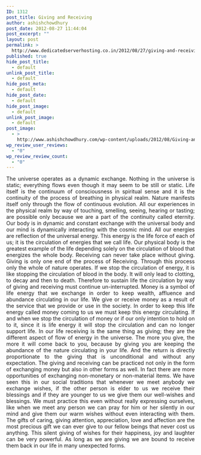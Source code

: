 ```yaml
---
ID: 1312
post_title: Giving and Receiving
author: ashishchowdhury
post_date: 2012-08-27 11:44:04
post_excerpt: ""
layout: post
permalink: >
  http://www.dedicatedserverhosting.co.in/2012/08/27/giving-and-receiving/
published: true
hide_post_title:
  - default
unlink_post_title:
  - default
hide_post_meta:
  - default
hide_post_date:
  - default
hide_post_image:
  - default
unlink_post_image:
  - default
post_image:
  - >
    http://www.ashishchowdhury.com/wp-content/uploads/2012/08/Giving-and-Receiving_0001-300x2601.jpg
wp_review_user_reviews:
  - "0"
wp_review_review_count:
  - "0"
---
```

<p style="text-align: justify;">The universe operates as a dynamic exchange. Nothing in the universe is static; everything flows even though it may seem to be still or static. Life itself is the continuum of consciousness in spiritual sense and it is the continuity of the process of breathing in physical realm. Nature manifests itself only through the flow of continuous evolution. All our experiences in the physical realm by way of touching, smelling, seeing, hearing or tasting; are possible only because we are a part of the continuity called eternity. Our body is in dynamic and constant exchange with the universal body and our mind is dynamically interacting with the cosmic mind. All our energies are reflection of the universal energy. This energy is the life force of each of us; it is the circulation of energies that we call life. Our physical body is the greatest example of the life depending solely on the circulation of blood that energizes the whole body. Receiving can never take place without giving. Giving is only one end of the process of Receiving. Through this process only the whole of nature operates. If we stop the circulation of energy, it is like stopping the circulation of blood in the body. It will only lead to clotting, to decay and then to death. Therefore to sustain life the circulation by way of giving and receiving must continue un-interrupted. Money is a symbol of life energy that we exchange in order to keep wealth, affluence and abundance circulating in our life. We give or receive money as a result of the service that we provide or use in the society. In order to keep this life energy called money coming to us we must keep this energy circulating. If and when we stop the circulation of money or if our only intention to hold on to it, since it is life energy it will stop the circulation and can no longer support life. In our life receiving is the same thing as giving; they are the different aspect of flow of energy in the universe. The more you give, the more it will come back to you, because by giving you are keeping the abundance of the nature circulating in your life. And the return is directly proportionate to the giving that is unconditional and without any expectation. The giving and receiving can be practiced not only in the form of exchanging money but also in other forms as well. In fact there are more opportunities of exchanging non-monetary or non-material items. We have seen this in our social traditions that whenever we meet anybody we exchange wishes, if the other person is elder to us we receive their blessings and if they are younger to us we give them our well-wishes and blessings. We must practice this even without really expressing ourselves, like when we meet any person we can pray for him or her silently in our mind and give them our warm wishes without even interacting with them. The gifts of caring, giving attention, appreciation, love and affection are the most precious gift we can ever give to our fellow beings that never cost us anything. This silent giving of wishes for their happiness, joy and laughter can be very powerful. As long as we are giving we are bound to receive them back in our life in many unexpected forms.</p>